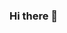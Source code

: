 ### Hi there 👋

<!--
**anuragparla/anuragparla** is a ✨ _special_ ✨ repository because its `README.md` (this file) appears on your GitHub profile.

Here are some ideas to get you started:

- 🔭 I’m currently working on Intel Edge Insights Vision
- 🌱 I’m currently learning Data Structures & Algos
- 👯 I’m looking to collaborate on ...
- 🤔 I’m looking for help with ...
- 💬 Ask me about python 
- 📫 How to reach me: ...
- 😄 Pronouns: ...
- ⚡ Fun fact: I love to run half marathon's 
-->

